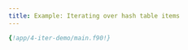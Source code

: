 ```yaml
---
title: Example: Iterating over hash table items
---
```



```fortran
{!app/4-iter-demo/main.f90!}
```

